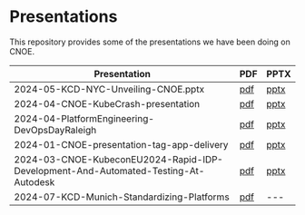 # Presentations

This repository provides some of the presentations we have been doing on CNOE.

| Presentation                                    | PDF                                                         | PPTX                                                          |
| ----------------------------------------------- | ----------------------------------------------------------- | ------------------------------------------------------------- |
| 2024-05-KCD-NYC-Unveiling-CNOE.pptx             | [pdf](2024-05-Unveiling%20Cloud%20Native%20Operational%20Excellence-CNOE-Pioneering%20the%20Future%20of%20IDPs-TiaraSykes-LukePhilips-KCDNYC.pdf)       | [pptx](2024-05-Unveiling%20Cloud%20Native%20Operational%20Excellence-CNOE-Pioneering%20the%20Future%20of%20IDPs-TiaraSykes-LukePhilips-KCDNYC.pptx)       |
| 2024-04-CNOE-KubeCrash-presentation             | [pdf](2024-04-CNOE-KubeCrash-presentation.pdf)              | [pptx](2024-04-CNOE-KubeCrash-presentation.pptx)              |
| 2024-04-PlatformEngineering-DevOpsDayRaleigh    | [pdf](2024-04-PlatformEngineering-DevOpsDayRaleigh.pdf)     | [pptx](2024-04-PlatformEngineering-DevOpsDayRaleigh.pptx)     |
| 2024-01-CNOE-presentation-tag-app-delivery      | [pdf](2024-01-CNOE-presentation-tag-app-delivery.pdf)       | [pptx](2024-01-CNOE-presentation-tag-app-delivery.pptx)       |
| 2024-03-CNOE-KubeconEU2024-Rapid-IDP-Development-And-Automated-Testing-At-Autodesk      | [pdf](2024-03-CNOE-KubeconEU2024-Rapid-IDP-Development-And-Automated-Testing-At-Autodesk.pdf)       | [pptx](2024-03-CNOE-KubeconEU2024-Rapid-IDP-Development-And-Automated-Testing-At-Autodesk.pptx)       |
| 2024-07-KCD-Munich-Standardizing-Platforms | [pdf](2024-07-KCD-Munich-Standardizing-Platforms.pdf) | --- |
